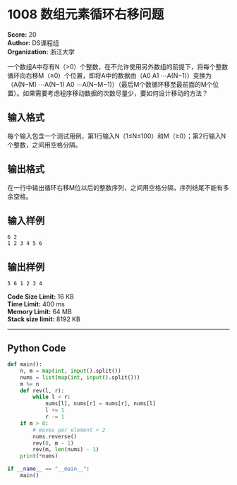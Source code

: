 # 1008 数组元素循环右移问题

**Score:** 20  
**Author:** DS课程组  
**Organization:** 浙江大学  

一个数组A中存有N（>0）个整数，在不允许使用另外数组的前提下，将每个整数循环向右移M（≥0）个位置，即将A中的数据由（A0 A1 ⋯A(N−1)）变换为（A(N−M) ⋯A(N−1) A0 ⋯A(N−M−1)）（最后M个数循环移至最前面的M个位置）。如果需要考虑程序移动数据的次数尽量少，要如何设计移动的方法？

## 输入格式
每个输入包含一个测试用例，第1行输入N（1≤N≤100）和M（≥0）；第2行输入N个整数，之间用空格分隔。

## 输出格式
在一行中输出循环右移M位以后的整数序列，之间用空格分隔，序列结尾不能有多余空格。

## 输入样例
```
6 2
1 2 3 4 5 6
```
## 输出样例
```
5 6 1 2 3 4
```
**Code Size Limit:** 16 KB  
**Time Limit:** 400 ms  
**Memory Limit:** 64 MB  
**Stack size limit:** 8192 KB

---

## Python Code

```python
def main():
    n, m = map(int, input().split())
    nums = list(map(int, input().split()))
    m %= n
    def rev(l, r):
        while l < r:
            nums[l], nums[r] = nums[r], nums[l]
            l += 1
            r -= 1
    if m > 0:
        # moves per element < 2
        nums.reverse()
        rev(0, m - 1)
        rev(m, len(nums) - 1)
    print(*nums)

if __name__ == "__main__":
    main()
```
